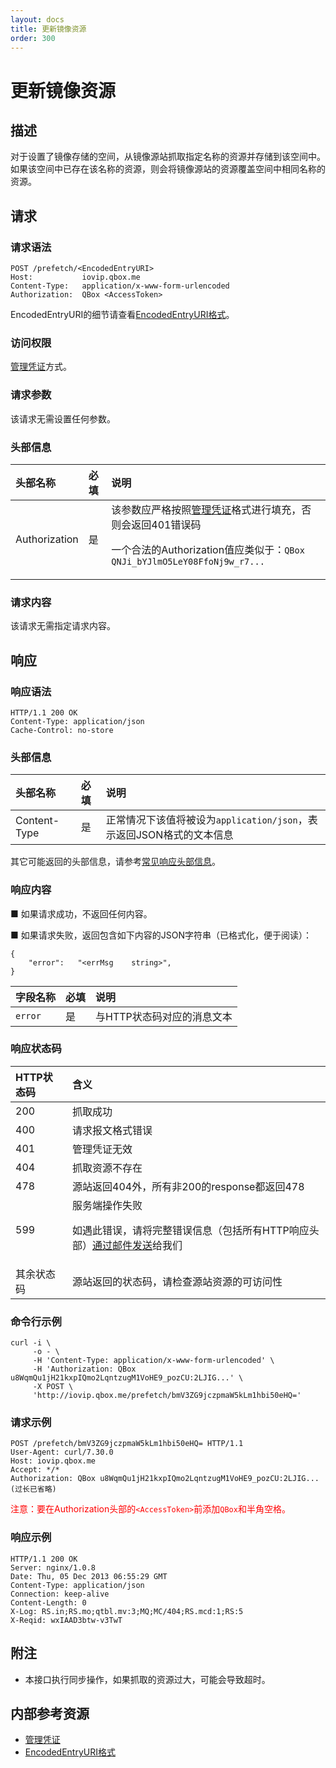 ```yaml
---
layout: docs
title: 更新镜像资源
order: 300
---
```


<a id="prefetch"></a>
# 更新镜像资源

<a id="prefetch-description"></a>
## 描述

对于设置了镜像存储的空间，从镜像源站抓取指定名称的资源并存储到该空间中。  
如果该空间中已存在该名称的资源，则会将镜像源站的资源覆盖空间中相同名称的资源。  

<a id="prefetch-request"></a>
## 请求

<a id="prefetch-request-syntax"></a>
### 请求语法

```
POST /prefetch/<EncodedEntryURI>
Host:           iovip.qbox.me
Content-Type:   application/x-www-form-urlencoded
Authorization:  QBox <AccessToken>
```

EncodedEntryURI的细节请查看[EncodedEntryURI格式][encodedEntryURIHref]。

<a id="prefetch-request-auth"></a>
### 访问权限

[管理凭证][accessTokenHref]方式。

<a id="prefetch-request-params"></a>
### 请求参数

该请求无需设置任何参数。

<a id="prefetch-request-headers"></a>
### 头部信息

头部名称      | 必填 | 说明
:------------ | :--- | :-----------------------------
Authorization | 是   | 该参数应严格按照[管理凭证][accessTokenHref]格式进行填充，否则会返回401错误码<p>一个合法的Authorization值应类似于：`QBox QNJi_bYJlmO5LeY08FfoNj9w_r7...`

<a id="prefetch-request-body"></a>
### 请求内容

该请求无需指定请求内容。

<a id="prefetch-response"></a>
## 响应

<a id="prefetch-request-syntax"></a>
### 响应语法

```
HTTP/1.1 200 OK
Content-Type: application/json
Cache-Control: no-store
```

<a id="prefetch-response-headers"></a>
### 头部信息

头部名称      | 必填 | 说明                              
:------------ | :--- | :-----------------------------------------------------------------
Content-Type  | 是   | 正常情况下该值将被设为`application/json`，表示返回JSON格式的文本信息

其它可能返回的头部信息，请参考[常见响应头部信息][commonHttpResponseHeaderHref]。

<a id="prefetch-response-body"></a>
### 响应内容

■ 如果请求成功，不返回任何内容。

■ 如果请求失败，返回包含如下内容的JSON字符串（已格式化，便于阅读）：  

```
{
    "error":   "<errMsg    string>",
}
```

字段名称     | 必填 | 说明                              
:----------- | :--- | :--------------------------------------------------------------------
`error`      | 是   | 与HTTP状态码对应的消息文本

<a id="prefetch-response-status"></a>
### 响应状态码

HTTP状态码 | 含义
:--------- | :--------------------------
200        | 抓取成功
400	       | 请求报文格式错误
401        | 管理凭证无效
404        | 抓取资源不存在
478        | 源站返回404外，所有非200的response都返回478
599	       | 服务端操作失败<p>如遇此错误，请将完整错误信息（包括所有HTTP响应头部）[通过邮件发送][sendBugReportHref]给我们
其余状态码 | 源站返回的状态码，请检查源站资源的可访问性

<a id="prefetch-sample1-command"></a>
### 命令行示例

```
curl -i \
     -o - \
     -H 'Content-Type: application/x-www-form-urlencoded' \
     -H 'Authorization: QBox u8WqmQu1jH21kxpIQmo2LqntzugM1VoHE9_pozCU:2LJIG...' \
     -X POST \
     'http://iovip.qbox.me/prefetch/bmV3ZG9jczpmaW5kLm1hbi50eHQ='
```

<a id="prefetch-sample1-request"></a>
### 请求示例

```
POST /prefetch/bmV3ZG9jczpmaW5kLm1hbi50eHQ= HTTP/1.1
User-Agent: curl/7.30.0
Host: iovip.qbox.me
Accept: */*
Authorization: QBox u8WqmQu1jH21kxpIQmo2LqntzugM1VoHE9_pozCU:2LJIG...(过长已省略)
```

<span style="color: red;">注意：要在Authorization头部的`<AccessToken>`前添加`QBox`和半角空格。</span>

<a id="prefetch-sample1-response"></a>
### 响应示例

```
HTTP/1.1 200 OK
Server: nginx/1.0.8
Date: Thu, 05 Dec 2013 06:55:29 GMT
Content-Type: application/json
Connection: keep-alive
Content-Length: 0
X-Log: RS.in;RS.mo;qtbl.mv:3;MQ;MC/404;RS.mcd:1;RS:5
X-Reqid: wxIAAD3btw-v3TwT
```

<a id="prefetch-remarks"></a>
## 附注

- 本接口执行同步操作，如果抓取的资源过大，可能会导致超时。

<a id="prefetch-internal-resources"></a>
## 内部参考资源

- [管理凭证][accessTokenHref]
- [EncodedEntryURI格式][encodedEntryURIHref]

[encodedEntryURIHref]:          http://developer.qiniu.com/docs/v6/api/reference/data-formats.html                             "EncodedEntryURI格式"
[accessTokenHref]:              http://developer.qiniu.com/docs/v6/api/reference/security/access-token.html                    "管理凭证"

[sendBugReportHref]:    mailto:support@qiniu.com?subject=599错误日志     "发送错误报告"
[commonHttpResponseHeaderHref]: http://developer.qiniu.com/docs/v6/api/reference/extended-headers.html                        "常见响应头部信息"
